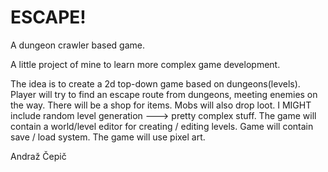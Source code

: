 # ESCAPE!
A dungeon crawler based game.

A little project of mine to learn more complex game development.

The idea is to create a 2d top-down game based on dungeons(levels). 
Player will try to find an escape route from dungeons, meeting enemies on the way.
There will be a shop for items. Mobs will also drop loot.
I MIGHT include random level generation ---> pretty complex stuff.
The game will contain a world/level editor for creating / editing levels.
Game will contain save / load system.
The game will use pixel art.

Andraž Čepič
